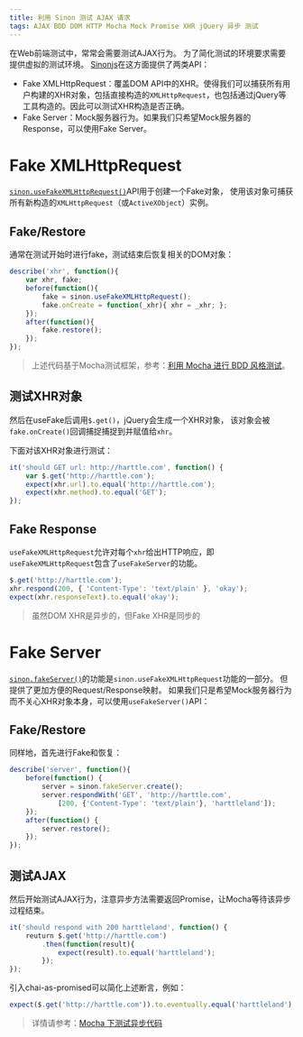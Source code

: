 ```yaml
---
title: 利用 Sinon 测试 AJAX 请求
tags: AJAX BDD DOM HTTP Mocha Mock Promise XHR jQuery 异步 测试
---
```


在Web前端测试中，常常会需要测试AJAX行为。
为了简化测试的环境要求需要提供虚拟的测试环境。
[Sinonjs][sinon]在这方面提供了两类API：

* Fake XMLHttpRequest：覆盖DOM API中的XHR。使得我们可以捕获所有用户构建的XHR对象，包括直接构造的`XMLHttpRequest`，也包括通过jQuery等工具构造的。因此可以测试XHR构造是否正确。
* Fake Server：Mock服务器行为。如果我们只希望Mock服务器的Response，可以使用Fake Server。

<!--more-->

# Fake XMLHttpRequest

[`sinon.useFakeXMLHttpRequest()`][sinon-server]API用于创建一个Fake对象，
使用该对象可捕获所有新构造的`XMLHttpRequest`（或`ActiveXObject`）实例。

## Fake/Restore

通常在测试开始时进行fake，测试结束后恢复相关的DOM对象：

```javascript
describe('xhr', function(){
    var xhr, fake;
    before(function(){
        fake = sinon.useFakeXMLHttpRequest();
        fake.onCreate = function(_xhr){ xhr = _xhr; };
    });
    after(function(){
        fake.restore();
    });
});
```

> 上述代码基于Mocha测试框架，参考：[利用 Mocha 进行 BDD 风格测试][mocha-chai]。

## 测试XHR对象

然后在useFake后调用`$.get()`，jQuery会生成一个XHR对象，
该对象会被`fake.onCreate()`回调捕捉捕捉到并赋值给`xhr`。

下面对该XHR对象进行测试：

```javascript
it('should GET url: http://harttle.com', function() {
    var $.get('http://harttle.com');
    expect(xhr.url).to.equal('http://harttle.com');
    expect(xhr.method).to.equal('GET');
});
```

## Fake Response

`useFakeXMLHttpRequest`允许对每个`xhr`给出HTTP响应，即`useFakeXMLHttpRequest`包含了`useFakeServer`的功能。

```javascript
$.get('http://harttle.com');
xhr.respond(200, { 'Content-Type': 'text/plain' }, 'okay');
expect(xhr.responseText).to.equal('okay');
```

> 虽然DOM XHR是异步的，但Fake XHR是同步的

# Fake Server

[`sinon.fakeServer()`][sinon-server]的功能是`sinon.useFakeXMLHttpRequest`功能的一部分。
但提供了更加方便的Request/Response映射。
如果我们只是希望Mock服务器行为而不关心XHR对象本身，可以使用`useFakeServer()`API：

## Fake/Restore

同样地，首先进行Fake和恢复：

```javascript
describe('server', function(){
    before(function() {
        server = sinon.fakeServer.create();
        server.respondWith('GET', 'http://harttle.com', 
            [200, {'Content-Type': 'text/plain'}, 'harttleland']);
    });
    after(function() {
        server.restore();
    });
});
```

## 测试AJAX

然后开始测试AJAX行为，注意异步方法需要返回Promise，让Mocha等待该异步过程结束。

```javascript
it('should respond with 200 harttleland', function() {
    reuturn $.get('http://harttle.com')
        .then(function(result){
            expect(result).to.equal('harttleland');
        });
});
```

引入chai-as-promised可以简化上述断言，例如：

```javascript
expect($.get('http://harttle.com')).to.eventually.equal('harttleland');
```

> 详情请参考：[Mocha 下测试异步代码][async-test]

[async-test]: /2016/07/12/async-test-with-chai-as-promised.html
[sinon]: http://sinonjs.org/docs/
[mocha-chai]: /2016/06/23/mocha-chai-bdd.html
[sinon-server]: http://sinonjs.org/docs/#server
